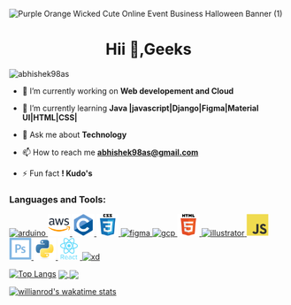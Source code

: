 ![Purple Orange Wicked Cute Online Event Business Halloween Banner (1)](https://user-images.githubusercontent.com/49355119/128600257-fe0f1a9d-e9cd-4a7b-89c7-e2cfa244a027.gif)

<h1 align="center">Hii 👋,Geeks </h1>

<p align="left"> <img src="https://komarev.com/ghpvc/?username=abhishek98as&label=Profile%20views&color=0e75b6&style=flat" alt="abhishek98as" /> </p>

- 🔭 I’m currently working on **Web developement and Cloud**

- 🌱 I’m currently learning **Java |javascript|Django|Figma|Material UI|HTML|CSS|**

- 💬 Ask me about **Technology**

- 📫 How to reach me **abhishek98as@gmail.com**

- ⚡ Fun fact **! Kudo's**


<h3 align="left">Languages and Tools:</h3>
<p align="left"> <a href="https://www.arduino.cc/" target="_blank"> <img src="https://cdn.worldvectorlogo.com/logos/arduino-1.svg" alt="arduino" width="40" height="40"/> </a> <a href="https://aws.amazon.com" target="_blank"> <img src="https://raw.githubusercontent.com/devicons/devicon/master/icons/amazonwebservices/amazonwebservices-original-wordmark.svg" alt="aws" width="40" height="40"/> </a> <a href="https://www.cprogramming.com/" target="_blank"> <img src="https://raw.githubusercontent.com/devicons/devicon/master/icons/c/c-original.svg" alt="c" width="40" height="40"/> </a> <a href="https://www.w3schools.com/css/" target="_blank"> <img src="https://raw.githubusercontent.com/devicons/devicon/master/icons/css3/css3-original-wordmark.svg" alt="css3" width="40" height="40"/> </a>  <a href="https://www.figma.com/" target="_blank"> <img src="https://www.vectorlogo.zone/logos/figma/figma-icon.svg" alt="figma" width="40" height="40"/> </a> <a href="https://cloud.google.com" target="_blank"> <img src="https://www.vectorlogo.zone/logos/google_cloud/google_cloud-icon.svg" alt="gcp" width="40" height="40"/> </a> <a href="https://www.w3.org/html/" target="_blank"> <img src="https://raw.githubusercontent.com/devicons/devicon/master/icons/html5/html5-original-wordmark.svg" alt="html5" width="40" height="40"/> </a> <a href="https://www.adobe.com/in/products/illustrator.html" target="_blank"> <img src="https://www.vectorlogo.zone/logos/adobe_illustrator/adobe_illustrator-icon.svg" alt="illustrator" width="40" height="40"/> </a> <a href="https://developer.mozilla.org/en-US/docs/Web/JavaScript" target="_blank"> <img src="https://raw.githubusercontent.com/devicons/devicon/master/icons/javascript/javascript-original.svg" alt="javascript" width="40" height="40"/> </a> <a href="https://www.photoshop.com/en" target="_blank"> <img src="https://raw.githubusercontent.com/devicons/devicon/master/icons/photoshop/photoshop-line.svg" alt="photoshop" width="40" height="40"/> </a> <a href="https://www.python.org" target="_blank"> <img src="https://raw.githubusercontent.com/devicons/devicon/master/icons/python/python-original.svg" alt="python" width="40" height="40"/> </a> <a href="https://reactjs.org/" target="_blank"> <img src="https://raw.githubusercontent.com/devicons/devicon/master/icons/react/react-original-wordmark.svg" alt="react" width="40" height="40"/> </a> <a href="https://www.adobe.com/products/xd.html" target="_blank"> <img src="https://cdn.worldvectorlogo.com/logos/adobe-xd.svg" alt="xd" width="40" height="40"/> </a> </p>

[![Top Langs](https://github-readme-stats.vercel.app/api/top-langs/?username=abhishek98as&langs_count=8)](https://github.com/abhishek98as/github-readme-stats)
<a href="https://github.com/abhishek98as/github-readme-stats">
  <img align="center" src="https://github-readme-stats.vercel.app/api/pin/?username=abhishek98as&repo=github-readme-stats" />
</a>
<a href="https://github.com/abhishek98as/convoychat">
  <img align="center" src="https://github-readme-stats.vercel.app/api/pin/?username=abhishek98as&repo=convoychat" />
</a>


[![willianrod's wakatime stats](https://github-readme-stats.vercel.app/api/wakatime?username=willianrod)](https://github.com/anuraghazra/github-readme-stats)


